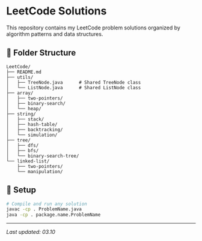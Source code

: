 # LeetCode Solutions

This repository contains my LeetCode problem solutions organized by algorithm patterns and data structures.

## 📁 Folder Structure

```
LeetCode/
├── README.md
├── utils/
│   ├── TreeNode.java      # Shared TreeNode class
│   └── ListNode.java      # Shared ListNode class
├── array/
│   ├── two-pointers/
│   ├── binary-search/
│   └── heap/
├── string/
│   ├── stack/
│   ├── hash-table/
│   ├── backtracking/
│   └── simulation/
├── tree/
│   ├── dfs/
│   ├── bfs/
│   └── binary-search-tree/
└── linked-list/
    ├── two-pointers/
    └── manipulation/
```

## 🔧 Setup

```bash
# Compile and run any solution
javac -cp . ProblemName.java
java -cp . package.name.ProblemName
```

---
*Last updated: 03.10*